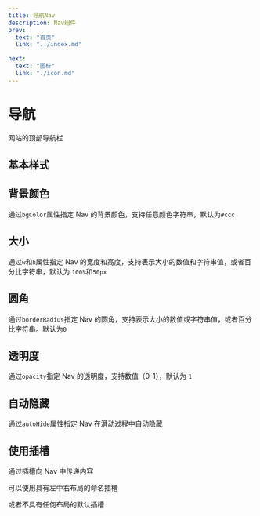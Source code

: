 ```yaml
---
title: 导航Nav
description: Nav组件
prev:
  text: "首页"
  link: "../index.md"

next:
  text: "图标"
  link: "./icon.md"
---
```


# 导航

网站的顶部导航栏

## 基本样式

<preview path="../previews/nav/Basic.vue"></preview>

## 背景颜色

通过`bgColor`属性指定 Nav 的背景颜色，支持任意颜色字符串，默认为`#ccc`

<preview path="../previews/nav/ConfigColor.vue"></preview>

## 大小

通过`w`和`h`属性指定 Nav 的宽度和高度，支持表示大小的数值和字符串值，或者百分比字符串，默认为 `100%`和`50px`

<preview path="../previews/nav/ConfigSize.vue"></preview>

## 圆角

通过`borderRadius`指定 Nav 的圆角，支持表示大小的数值或字符串值，或者百分比字符串。默认为`0`
<preview path="../previews/nav/ConfigBorderRadius.vue"></preview>

## 透明度

通过`opacity`指定 Nav 的透明度，支持数值（0-1），默认为 `1`

<preview path="../previews/nav/ConfigOpacity.vue"></preview>

## 自动隐藏

通过`autoHide`属性指定 Nav 在滑动过程中自动隐藏

<preview path="../previews/nav/ConfigAutoHide.vue"></preview>

## 使用插槽

通过插槽向 Nav 中传递内容

可以使用具有左中右布局的命名插槽

或者不具有任何布局的默认插槽

<preview path="../previews/nav/ConfigSlots.vue"></preview>
